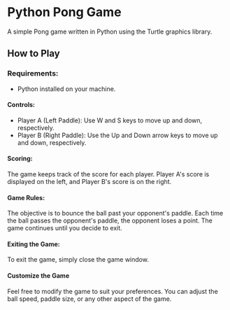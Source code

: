 # Python Pong Game

A simple Pong game written in Python using the Turtle graphics library.

## How to Play

### Requirements:
- Python installed on your machine.

#### Controls:
- Player A (Left Paddle): Use W and S keys to move up and down, respectively.
- Player B (Right Paddle): Use the Up and Down arrow keys to move up and down, respectively.
#### Scoring:
The game keeps track of the score for each player.
Player A's score is displayed on the left, and Player B's score is on the right.
#### Game Rules:
The objective is to bounce the ball past your opponent's paddle.
Each time the ball passes the opponent's paddle, the opponent loses a point.
The game continues until you decide to exit.
#### Exiting the Game:
To exit the game, simply close the game window.
#### Customize the Game
Feel free to modify the game to suit your preferences. You can adjust the ball speed, paddle size, or any other aspect of the game.
